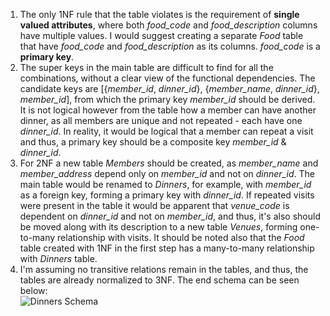 1. The only 1NF rule that the table violates is the requirement of **single valued attributes**, where both _food_code_ and _food_description_ columns have multiple values. I would suggest creating a separate _Food_ table that have _food_code_ and _food_description_ as its columns. _food_code_ is a **primary key**.
2. The super keys in the main table are difficult to find for all the combinations, without a clear view of the functional dependencies. The candidate keys are [{*member_id*, *dinner_id*}, {*member_name*, *dinner_id*}, *member_id*], from which the primary key _member_id_ should be derived. It is not logical however from the table how a member can have another dinner, as all members are unique and not repeated - each have one _dinner_id_. In reality, it would be logical that a member can repeat a visit and thus, a primary key should be a composite key _member_id_ & _dinner_id_.
3. For 2NF a new table _Members_ should be created, as _member_name_ and _member_address_ depend only on _member_id_ and not on _dinner_id_. The main table would be renamed to _Dinners_, for example, with _member_id_ as a foreign key, forming a primary key with _dinner_id_. If repeated visits were present in the table it would be apparent that _venue_code_ is dependent on _dinner_id_ and not on _member_id_, and thus, it's also should be moved along with its description to a new table _Venues_, forming one-to-many relationship with visits. It should be noted also that the _Food_ table created with 1NF in the first step has a many-to-many relationship with _Dinners_ table.
4. I'm assuming no transitive relations remain in the tables, and thus, the tables are already normalized to 3NF.
   The end schema can be seen below:  
   ![Dinners Schema](https://previews.dropbox.com/p/thumb/AA3YG0Jernk01_CtMo6p77dSDKeZXKGdPmFQ8pqz1IZBYIpQ9TRVzQBoPFaJQnm0rVKYKM5BhcRcbJqytwMcezJhuqpuEbsWHE55IAY72XXMNsC7Ru5SJ-hSR4hyYcGCmNXzbgOlBL2rANbesLHYa4tA9SJ_Vbzc7PnFewA4gVMGVh92z4-dC6tgxpwYCdqAazrunoXMl5bgW9ciGwuTiYS0T4e1BGYEaTTIgeuozI6lEOdQUqBByvEQOw1vxFzV2SHCctbiB292ZPz0BOknkeoBPgpn8RLVCMQUx5YFHfIZVqO5dVtr67IpsTeMBMXzqwyhsOVszWin5SEfGRDY5d4Zq05vbgUJewDsTYwB4vWaGA/p.png?fv_content=true&size_mode=5)
